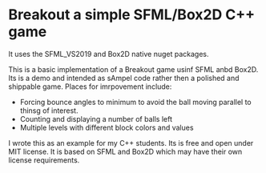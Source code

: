 # Breakout a simple SFML/Box2D C++ game
It uses the SFML_VS2019 and Box2D native nuget packages.

This is a basic implementation of a Breakout game usinf SFML anbd Box2D.
Its is a demo and intended as sAmpel code rather then a polished and shippable game.  Places for imrpovement include:
- Forcing bounce angles to minimum to avoid the ball moving parallel to thinsg of interest.
- Counting and displaying a number of balls left
- Multiple levels with different block colors and values

I wrote this as an example for my C++ students.  Its is free and open under MIT license.
It is based on SFML and Box2D which may have their own license requirements.
